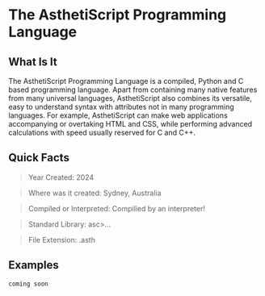 # The AsthetiScript Programming Language

## What Is It
The AsthetiScript Programming Language is a compiled, Python and C based programming language. Apart from containing many native features from many universal languages, AsthetiScript also combines its versatile, easy to understand syntax with attributes not in many programming languages. For example, AsthetiScript can make web applications accompanying or overtaking HTML and CSS, while performing advanced calculations with speed usually reserved for C and C++.

## Quick Facts
>Year Created: 2024

>Where was it created: Sydney, Australia

>Compiled or Interpreted: Compilied by an interpreter!

>Standard Library: asc>...

>File Extension: .asth

## Examples
```coming soon```
